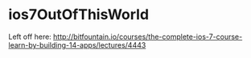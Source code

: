 # ios7OutOfThisWorld

Left off here:
http://bitfountain.io/courses/the-complete-ios-7-course-learn-by-building-14-apps/lectures/4443


